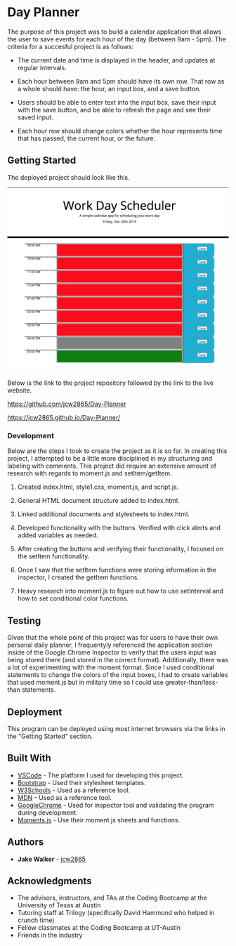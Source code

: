 # Day Planner

The purpose of this project was to build a calendar application that allows the user to save events for each hour of the day (between 9am - 5pm). The criteria for a succesful project is as follows:

* The current date and time is displayed in the header, and updates at regular intervals.

* Each hour between 9am and 5pm should have its own row. That row as a whole should have: the hour, an input box, and a save button.

* Users should be able to enter text into the input box, save their input with the save button, and be able to refresh the page and see their saved input. 

* Each hour row should change colors whether the hour represents time that has passed, the current hour, or the future.

## Getting Started

The deployed project should look like this.

![DeployedProject](WorkDayScheduler.png)

Below is the link to the project repository followed by the link to the live website. 

https://github.com/jcw2865/Day-Planner

https://jcw2865.github.io/Day-Planner/

### Development

Below are the steps I took to create the project as it is so far. In creating this project, I attempted to be a little more disciplined in my structuring and labeling with comments. This project did require an extensive amount of research with regards to moment.js and setItem/getItem. 

1. Created index.html, style1.css, moment.js, and script.js. 

2. General HTML document structure added to index.html. 

3. Linked additional documents and stylesheets to index.html.

4. Developed functionality with the buttons. Verified with click alerts and added variables as needed. 

5. After creating the buttons and verifying their functionality, I focused on the setItem functionality.

6. Once I saw that the setItem functions were storing information in the inspector, I created the getItem functions. 

7. Heavy research into moment.js to figure out how to use setInterval and how to set conditional color functions.

## Testing

Given that the whole point of this project was for users to have their own personal daily planner, I frequentyly referenced the application section inside of the Google Chrome Inspector to verify that the users input was being stored there (and stored in the correct format). Additionally, there was a lot of experimenting with the moment format. Since I used conditional statements to change the colors of the input boxes, I had to create variables that used moment.js but in military time so I could use greater-than/less-than statements. 

## Deployment

This program can be deployed using most internet browsers via the links in the "Getting Started" section. 

## Built With

* [VSCode](https://code.visualstudio.com/) - The platform I used for developing this project.
* [Bootstrap](https://getbootstrap.com/) - Used their stylesheet templates.
* [W3Schools](https://www.w3schools.com/) - Used as a reference tool.
* [MDN](https://developer.mozilla.org/en-US/) - Used as a reference tool.
* [GoogleChrome](https://www.google.com/chrome/) - Used for inspector tool and validating the program during development. 
* [Moments.js](https://momentsjs.com/) - Use their moment.js sheets and functions.

<!-- ## Contributing

Please read [CONTRIBUTING.md](https://gist.github.com/PurpleBooth/b24679402957c63ec426) for details on our code of conduct, and the process for submitting pull requests to us. -->

## Authors

* **Jake Walker** - [jcw2865](https://github.com/jcw2865)

<!-- See also the list of [contributors](https://github.com/your/project/contributors) who participated in this project. -->

<!-- ## License

This project is licensed under the MIT License - see the [LICENSE.md](LICENSE.md) file for details -->

## Acknowledgments

* The advisors, instructors, and TAs at the Coding Bootcamp at the University of Texas at Austin
* Tutoring staff at Trilogy (specifically David Hammond who helped in crunch time)
* Fellow classmates at the Coding Bootcamp at UT-Austin
* Friends in the industry
